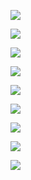 ![](axious-email-preferences.png)

![](email-form.png)

![](hubspot-form-example.png)

![](MIT-mobile-form.png)

![](preferences-with-explanation.png)

![](referral-example.png)

![](sorry-for-unsub.png)

![](stack-overflow-email-preferences.png)

![](twitter-email-preferences-page.png)
